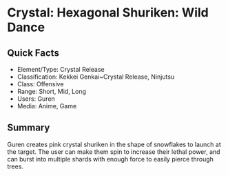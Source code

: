 # Crystal: Hexagonal Shuriken: Wild Dance

## Quick Facts
- Element/Type: Crystal Release
- Classification: Kekkei Genkai~Crystal Release, Ninjutsu
- Class: Offensive
- Range: Short, Mid, Long
- Users: Guren
- Media: Anime, Game

## Summary
Guren creates pink crystal shuriken in the shape of snowflakes to launch at the target. The user can make them spin to increase their lethal power, and can burst into multiple shards with enough force to easily pierce through trees.
